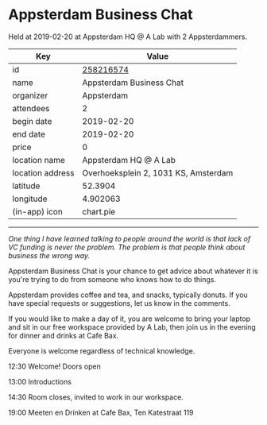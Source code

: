 # Appsterdam Business Chat
Held at 2019-02-20 at Appsterdam HQ @ A Lab with 2 Appsterdammers.
        
|Key|Value
|---|---|
|id|[258216574](https://www.meetup.com/appsterdam/events/258216574/)|
|name|Appsterdam Business Chat|
|organizer|Appsterdam|
|attendees|2|
|begin date|2019-02-20|
|end date|2019-02-20|
|price|0|
|location name|Appsterdam HQ @ A Lab|
|location address|Overhoeksplein 2, 1031 KS, Amsterdam|
|latitude|52.3904|
|longitude|4.902063|
|(in-app) icon|chart.pie|

---

*One thing I have learned talking to people around the world is that lack of VC funding is never the problem. The problem is that people think about business the wrong way.*

Appsterdam Business Chat is your chance to get advice about whatever it is you're trying to do from someone who knows how to do things.

Appsterdam provides coffee and tea, and snacks, typically donuts. If you have special requests or suggestions, let us know in the comments.

If you would like to make a day of it, you are welcome to bring your laptop and sit in our free workspace provided by A Lab, then join us in the evening for dinner and drinks at Cafe Bax.

Everyone is welcome regardless of technical knowledge.

12:30 Welcome! Doors open

13:00 Introductions

14:30 Room closes, invited to work in our workspace.

19:00 Meeten en Drinken at Cafe Bax, Ten Katestraat 119


